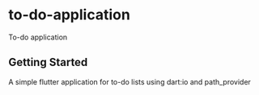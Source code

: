 # to-do-application
To-do application

## Getting Started

A simple flutter application for to-do lists using dart:io and path_provider 
